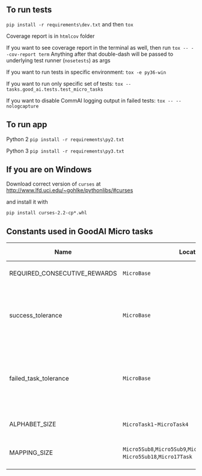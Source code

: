 ## To run tests

`pip install -r requirements\dev.txt`
and then
`tox`

Coverage report is in `htmlcov` folder

If you want to see coverage report in the terminal as well, then run
`tox -- --cov-report term`
Anything after that double-dash will be passed to underlying test runner (`nosetests`) as args

If you want to run tests in specific environment:
`tox -e py36-win`

If you want to run only specific set of tests:
`tox -- tasks.good_ai.tests.test_micro_tasks`

If you want to disable CommAI logging output in failed tests:
`tox -- --nologcapture`

## To run app

Python 2
`pip install -r requirements\py2.txt`

Python 3
`pip install -r requirements\py3.txt`

## If you are on Windows
Download correct version of `curses` at http://www.lfd.uci.edu/~gohlke/pythonlibs/#curses

and install it with

`pip install curses-2.2-cp*.whl`

## Constants used in GoodAI Micro tasks

Name|Location|Description|Default value
---|---|---|---
REQUIRED_CONSECUTIVE_REWARDS|`MicroBase`|To pass the task instance, agent has to provide at least this number of correct answers in a row|10
success_tolerance|`MicroBase`|Once the task is sure that agent should already know everything it needs to solve the task perfectly, he will provide him some number of steps to prove it. The number is counted as `REQUIRED_CONSECUTIVE_REWARDS * (1 + success_tolerance)`|4
failed_task_tolerance|`MicroBase`|Once the period for proving the success is over, agent cannot successfully complete the instance, however it can still obtain new instructions (and possibly feedbacks). Amount of these new questions is counted as `number_of_already_asked_questions * (1 + failed_task_tolerance)`|1
ALPHABET_SIZE|`MicroTask1`-`MicroTask4`|Some tasks use just a subset of ASCII alphabet. This constant says how big the subset will be|4
MAPPING_SIZE|`Micro5Sub8`,`Micro5Sub9`,`Micro5Sub13`,`Micro5Sub16`-`Micro5Sub18`,`Micro17Task`|Some tasks can potentially generate a huge amount of question-answer pairs. This constant limit that number.|10; 8 at `Micro17Task`
